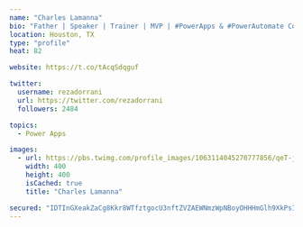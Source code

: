 ```yaml
---
name: "Charles Lamanna"
bio: "Father | Speaker | Trainer | MVP | #PowerApps & #PowerAutomate Community Super User | YouTuber Right-pointing triangle http://youtube.com/c/rezadorrani | Learn - Share - Clockwise rightwards and leftwards open circle arrows"
location: Houston, TX
type: "profile"
heat: 82

website: https://t.co/tAcqSdqguf

twitter:
  username: rezadorrani
  url: https://twitter.com/rezadorrani
  followers: 2484

topics:
  - Power Apps

images:
  - url: https://pbs.twimg.com/profile_images/1063114045270777856/qeT-jpWr_400x400.jpg
    width: 400
    height: 400
    isCached: true
    title: "Charles Lamanna"

secured: "IDTInGXeakZaCg8Kkr8WTfztgocU3nftZVZAEWNmzWpNBoyOHHHmGlh9XkPsIimtGpJhUCO48yBoe5t/F3Mk5jyqkkl0RRqw6J1GcBtV2fJEuIPqt/uOO0ZFtp6PcmKclxq5Fl+UGzT/8svrW5O2tXGcjLjf+r8FIB1e9EQ5F/lLVOYIX3EKv1ZJmA5JhizMgQ32C+W9HCbIYHP14DjKIcvlbMhERhHYHmem+8m8hRMyKFpPAtgfLnO6eGxVvm/owECuUTnOc5EHlEcawMDtt8HmL6sILxINbLiH/SgSwHTEOaoTILATrAooYZl9I69yu6lsncSxSAw9f7Z8aC6u9THfp7MjFGupK7+bv1zg92YBBa5M5lf1NYkGCilXkszgSN/+qbunbZq8NoriUqpsunk4Y1juGOoVAP0/E6wmkG8=;iCqCbERhBH8/v5tTQC89JA=="
---
```


